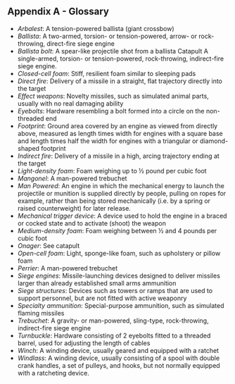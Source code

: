## Appendix A - Glossary

- *Arbalest*: A tension-powered ballista (giant crossbow)
- *Ballista*: A two-armed, torsion- or tension-powered, arrow- or rock-throwing, direct-fire siege engine
- *Ballista bolt*: A spear-like projectile shot from a ballista Catapult A single-armed, torsion- or tension-powered, rock-throwing, indirect-fire siege engine.
- *Closed-cell foam*: Stiff, resilient foam similar to sleeping pads
- *Direct fire*: Delivery of a missile in a straight, flat trajectory directly into the target
- *Effect weapons*: Novelty missiles, such as simulated animal parts, usually with no real damaging ability
- *Eyebolts*: Hardware resembling a bolt formed into a circle on the non-threaded end
- *Footprint*: Ground area covered by an engine as viewed from directly above, measured as length times width for engines with a square base and length times half the width for engines with a triangular or diamond-shaped footprint
- *Indirect fire*: Delivery of a missile in a high, arcing trajectory ending at the target
- *Light-density foam*: Foam weighing up to ½ pound per cubic foot
- *Mangonel*: A man-powered trebuchet
- *Man Powered*: An engine in which the mechanical energy to launch the projectile or munition is supplied directly by people, pulling on ropes for example, rather than being stored mechanically (i.e. by a spring or raised counterweight) for later release.
- *Mechanical trigger device*: A device used to hold the engine in a braced or cocked state and to activate (shoot) the weapon
- *Medium-density foam*: Foam weighing between ½ and 4 pounds per cubic foot
- *Onager*: See catapult
- *Open-cell foam*: Light, sponge-like foam, such as upholstery or pillow foam
- *Perrier*: A man-powered trebuchet
- *Siege engines*: Missile-launching devices designed to deliver missiles larger than already established small arms ammunition
- *Siege structures*: Devices such as towers or ramps that are used to support personnel, but are not fitted with active weaponry
- *Specialty ammunition*: Special-purpose ammunition, such as simulated flaming missiles
- *Trebuchet*: A gravity- or man-powered, sling-type, rock-throwing, indirect-fire siege engine
- *Turnbuckle*: Hardware consisting of 2 eyebolts fitted to a threaded barrel, used for adjusting the length of cables
- *Winch*: A winding device, usually geared and equipped with a ratchet
- *Windlass*:  A winding device, usually consisting of a spool with double crank handles, a set of pulleys, and hooks, but not normally equipped with a ratcheting device.

